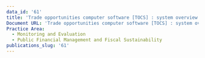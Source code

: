 ```yaml
---
data_id: '61'
title: 'Trade opportunities computer software [TOCS] : system overview and proposal'
Document URL: 'Trade opportunities computer software [TOCS] : system overview and proposal'
Practice Area:
  - Monitoring and Evaluation
  - Public Financial Management and Fiscal Sustainability
publications_slug: '61'
---
```

